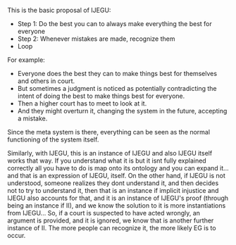This is the basic proposal of IJEGU:

- Step 1: Do the best you can to always make everything the best for everyone
- Step 2: Whenever mistakes are made, recognize them
- Loop

For example:

- Everyone does the best they can to make things best for themselves and others in court. 
- But sometimes a judgment is noticed as potentially contradicting the intent of doing the best to make things best for everyone.
- Then a higher court has to meet to look at it.
- And they might overturn it, changing the system in the future, accepting a mistake.

Since the meta system is there, everything can be seen as the normal functioning of the system itself.

Similarly, with IJEGU, this is an instance of IJEGU and also IJEGU itself works that way. If you understand what it is but it isnt fully explained correctly all you have to do is map onto its ontology and you can expand it... and that is an expression of IJEGU, itself. On the other hand, if IJEGU is not understood, someone realizes they dont understand it, and then decides not to try to understand it, then that is an instance if implicit injustice and IJEGU also accounts for that, and it is an instance of IJEGU's proof (through being an instance if II), and we know the solution to it is more instantiations from IJEGU... So, if a court is suspected to have acted wrongly, an argument is provided, and it is ignored, we know that is another further instance of II. The more people can recognize it, the more likely EG is to occur.
